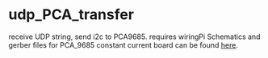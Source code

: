 udp_PCA_transfer
================

receive UDP string, send i2c to PCA9685. requires wiringPi
Schematics and gerber files for PCA_9685 constant current board can be found [here](https://github.com/jmarsico/pca_9685_LEDdriver/tree/master).
